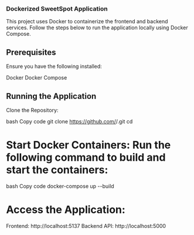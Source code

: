 ### Dockerized SweetSpot Application
This project uses Docker to containerize the frontend and backend services. Follow the steps below to run the application locally using Docker Compose.

## Prerequisites
Ensure you have the following installed:

Docker
Docker Compose

## Running the Application
Clone the Repository:

bash
Copy code
git clone https://github.com/<your-username>/<your-repo>.git
cd <your-repo>

# Start Docker Containers: Run the following command to build and start the containers:

bash
Copy code
docker-compose up --build

# Access the Application:

Frontend: http://localhost:5137
Backend API: http://localhost:5000
